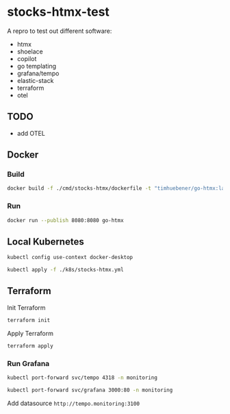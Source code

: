# stocks-htmx-test

A repro to test out different software:

- htmx
- shoelace
- copilot
- go templating
- grafana/tempo
- elastic-stack
- terraform
- otel

## TODO

- add OTEL

## Docker

### Build

```bash
docker build -f ./cmd/stocks-htmx/dockerfile -t "timhuebener/go-htmx:latest" .
```

### Run

```bash
docker run --publish 8080:8080 go-htmx
```

## Local Kubernetes

```bash
kubectl config use-context docker-desktop
```

```bash
kubectl apply -f ./k8s/stocks-htmx.yml
```

## Terraform

Init Terraform

```bash
terraform init
```

Apply Terraform

```bash
terraform apply
```

### Run Grafana

```bash
kubectl port-forward svc/tempo 4318 -n monitoring
```

```bash
kubectl port-forward svc/grafana 3000:80 -n monitoring
```

Add datasource `http://tempo.monitoring:3100`